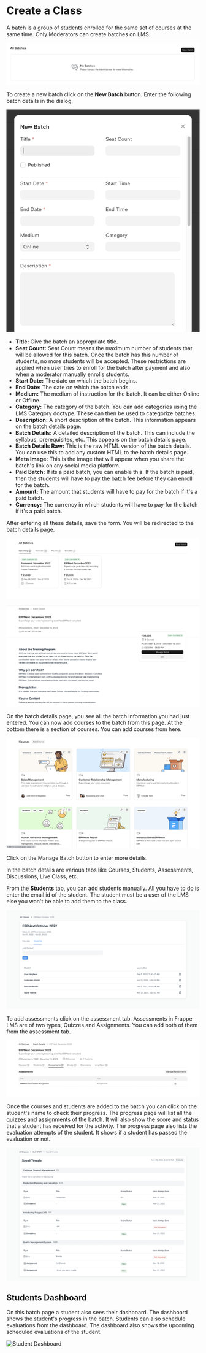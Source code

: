 # Create a Class

A batch is a group of students enrolled for the same set of courses at the same time. Only Moderators can create batches on LMS.

![Batch Empty State](../images/batch-empty.png)

To create a new batch click on the **New Batch** button. Enter the following batch details in the dialog.

![Batch Dialog 1](../images/batch-dialog.png)

- **Title:** Give the batch an appropriate title.
- **Seat Count:** Seat Count means the maximum number of students that will be allowed for this batch. Once the batch has this number of students, no more students will be accepted. These restrictions are applied when user tries to enroll for the batch after payment and also when a moderator manually enrolls students.
- **Start Date:** The date on which the batch begins.
- **End Date:** The date on which the batch ends.
- **Medium:** The medium of instruction for the batch. It can be either Online or Offline.
- **Category:** The category of the batch. You can add categories using the LMS Category doctype. These can then be used to categorize batches.
- **Description:** A short description of the batch. This information appears on the batch details page.
- **Batch Details:** A detailed description of the batch. This can include the syllabus, prerequisites, etc. This appears on the batch details page.
- **Batch Details Raw:** This is the raw HTML version of the batch details. You can use this to add any custom HTML to the batch details page.
- **Meta Image:** This is the image that will appear when you share the batch's link on any social media platform.
- **Paid Batch:** If its a paid batch, you can enable this. If the batch is paid, then the students will have to pay the batch fee before they can enroll for the batch.
- **Amount:** The amount that students will have to pay for the batch if it's a paid batch.
- **Currency:** The currency in which students will have to pay for the batch if it's a paid batch.

After entering all these details, save the form. You will be redirected to the batch details page.

![Batch List](../images/batch-list.png)

![Batch Details](../images/batch-details.png)

On the batch details page, you see all the batch information you had just entered. You can now add courses to the batch from this page. At the bottom there is a section of courses. You can add courses from here.

![Batch Courses](../images/batch-courses.png)

Click on the Manage Batch button to enter more details.

In the batch details are various tabs like Courses, Students, Assessments, Discussions, Live Class, etc.

From the **Students** tab, you can add students manually. All you have to do is enter the email id of the student. The student must be a user of the LMS else you won't be able to add them to the class.

![Batch Students](../images/class-students.png)

To add assessments click on the assessment tab. Assessments in Frappe LMS are of two types, Quizzes and Assignments. You can add both of them from the assessment tab.

![Batch Assessments](../images/batch-assessments.png)

Once the courses and students are added to the batch you can click on the student's name to check their progress. The progress page will list all the quizzes and assignments of the batch. It will also show the score and status that a student has received for the activity. The progress page also lists the evaluation attempts of the student. It shows if a student has passed the evaluation or not.

![Student Progress](../images/student-progress.png)

## Students Dashboard

On this batch page a student also sees their dashboard. The dashboard shows the student's progress in the batch. Students can also schedule evaluations from the dashboard. The dashboard also shows the upcoming scheduled evaluations of the student.

![Student Dashboard](../images/student-dashboard.png)

